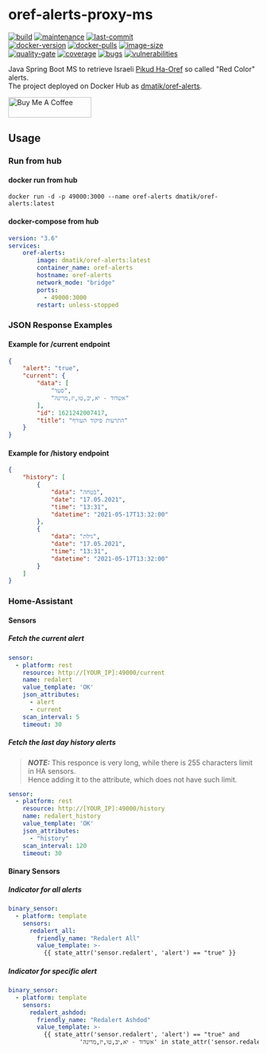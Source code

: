# oref-alerts-proxy-ms

[![build]][3] [![maintenance]][2] [![last-commit]][2] <br>
[![docker-version]][1] [![docker-pulls]][1] [![image-size]][1] <br>
[![quality-gate]][4] [![coverage]][4] [![bugs]][4] [![vulnerabilities]][4]

Java Spring Boot MS to retrieve Israeli [Pikud Ha-Oref](https://www.oref.org.il/) so called "Red Color" alerts. <br/>
The project deployed on Docker Hub as [dmatik/oref-alerts](https://hub.docker.com/r/dmatik/oref-alerts).

<a href="https://www.buymeacoffee.com/bg7MaEJHc" target="_blank"><img height="41px" width="167px" src="https://cdn.buymeacoffee.com/buttons/default-orange.png" alt="Buy Me A Coffee"></a>

## Usage
### Run from hub
#### docker run from hub
```text
docker run -d -p 49000:3000 --name oref-alerts dmatik/oref-alerts:latest
```

#### docker-compose from hub
```yaml
version: "3.6"
services:
    oref-alerts:
        image: dmatik/oref-alerts:latest
        container_name: oref-alerts
        hostname: oref-alerts
        network_mode: "bridge"
        ports:
          - 49000:3000
        restart: unless-stopped
```

### JSON Response Examples
#### Example for /current endpoint
```json
{
    "alert": "true",
    "current": {
        "data": [
            "סעד",
            "אשדוד - יא,יב,טו,יז,מרינה"
        ],
        "id": 1621242007417,
        "title": "התרעות פיקוד העורף"
    }
}
```
#### Example for /history endpoint
```json
{
    "history": [
        {
            "data": "בטחה",
            "date": "17.05.2021",
            "time": "13:31",
            "datetime": "2021-05-17T13:32:00"
        },
        {
            "data": "גילת",
            "date": "17.05.2021",
            "time": "13:31",
            "datetime": "2021-05-17T13:32:00"
        }
    ]
}
```

### Home-Assistant

#### Sensors
##### Fetch the current alert
```yaml
sensor:
  - platform: rest
    resource: http://[YOUR_IP]:49000/current
    name: redalert
    value_template: 'OK'
    json_attributes:
      - alert
      - current
    scan_interval: 5
    timeout: 30
```

##### Fetch the last day history alerts
> **_NOTE:_** This responce is very long, while there is 255 characters limit in HA sensors. <br/>
> Hence adding it to the attribute, which does not have such limit.
```yaml
sensor:
  - platform: rest
    resource: http://[YOUR_IP]:49000/history
    name: redalert_history
    value_template: 'OK'
    json_attributes:
      - "history"
    scan_interval: 120
    timeout: 30
```

#### Binary Sensors
##### Indicator for all alerts
```yaml
binary_sensor:
  - platform: template
    sensors:
      redalert_all:
        friendly_name: "Redalert All"
        value_template: >-
          {{ state_attr('sensor.redalert', 'alert') == "true" }}
```

##### Indicator for specific alert
```yaml
binary_sensor:
  - platform: template
    sensors:
      redalert_ashdod:
        friendly_name: "Redalert Ashdod"
        value_template: >-
          {{ state_attr('sensor.redalert', 'alert') == "true" and 
                    'אשדוד - יא,יב,טו,יז,מרינה' in state_attr('sensor.redalert', 'current')['data'] }}
```
<!-- Real Links -->
[1]: https://hub.docker.com/r/dmatik/oref-alerts
[2]: https://github.com/dmatik/oref-alerts-proxy-ms
[3]: https://github.com/dmatik/oref-alerts-proxy-ms/actions/workflows/build.yml
[4]: https://sonarcloud.io/dashboard?id=dmatik_oref-alerts-proxy-ms
<!-- Badges Links -->
[maintenance]: https://img.shields.io/maintenance/yes/2021
[last-commit]: https://img.shields.io/github/last-commit/dmatik/oref-alerts-proxy-ms
[docker-pulls]: https://img.shields.io/docker/pulls/dmatik/oref-alerts?logo=docker
[docker-version]: https://img.shields.io/docker/v/dmatik/oref-alerts?logo=docker
[image-size]: https://img.shields.io/docker/image-size/dmatik/oref-alerts/latest?logo=docker
[build]: https://github.com/dmatik/oref-alerts-proxy-ms/actions/workflows/build.yml/badge.svg
[quality-gate]: https://sonarcloud.io/api/project_badges/measure?project=dmatik_oref-alerts-proxy-ms&metric=alert_status
[coverage]: https://sonarcloud.io/api/project_badges/measure?project=dmatik_oref-alerts-proxy-ms&metric=coverage
[bugs]: https://sonarcloud.io/api/project_badges/measure?project=dmatik_oref-alerts-proxy-ms&metric=bugs
[vulnerabilities]: https://sonarcloud.io/api/project_badges/measure?project=dmatik_oref-alerts-proxy-ms&metric=vulnerabilities
